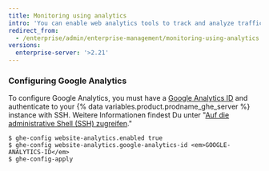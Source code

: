 ```yaml
---
title: Monitoring using analytics
intro: 'You can enable web analytics tools to track and analyze traffic for your {% data variables.product.prodname_ghe_server %} instance.'
redirect_from:
  - /enterprise/admin/enterprise-management/monitoring-using-analytics
versions:
  enterprise-server: '>2.21'
---
```


### Configuring Google Analytics

To configure Google Analytics, you must have a [Google Analytics ID](https://analytics.google.com/) and authenticate to your {% data variables.product.prodname_ghe_server %} instance with SSH. Weitere Informationen findest Du unter "[Auf die administrative Shell (SSH) zugreifen](/enterprise/admin/configuration/accessing-the-administrative-shell-ssh)."

```shell
$ ghe-config website-analytics.enabled true
$ ghe-config website-analytics.google-analytics-id <em>GOOGLE-ANALYTICS-ID</em>
$ ghe-config-apply
```
